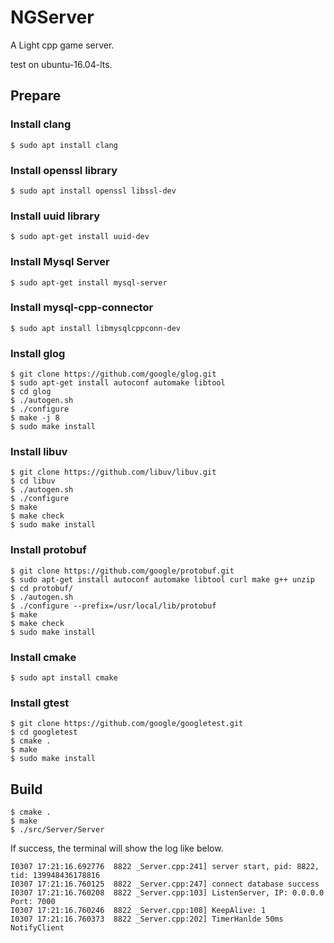 # NGServer

A Light cpp game server.

test on ubuntu-16.04-lts.

## Prepare

### Install clang

```
$ sudo apt install clang
```

### Install openssl library

```
$ sudo apt install openssl libssl-dev
```

### Install uuid library

```
$ sudo apt-get install uuid-dev
```

### Install Mysql Server

```
$ sudo apt-get install mysql-server
```

### Install mysql-cpp-connector

```
$ sudo apt install libmysqlcppconn-dev
```

### Install glog

```
$ git clone https://github.com/google/glog.git
$ sudo apt-get install autoconf automake libtool
$ cd glog
$ ./autogen.sh
$ ./configure
$ make -j 8
$ sudo make install
```

### Install libuv

```
$ git clone https://github.com/libuv/libuv.git
$ cd libuv
$ ./autogen.sh
$ ./configure
$ make
$ make check
$ sudo make install
```

### Install protobuf

```
$ git clone https://github.com/google/protobuf.git
$ sudo apt-get install autoconf automake libtool curl make g++ unzip
$ cd protobuf/
$ ./autogen.sh
$ ./configure --prefix=/usr/local/lib/protobuf
$ make
$ make check
$ sudo make install
```

### Install cmake

```
$ sudo apt install cmake
```

### Install gtest

```
$ git clone https://github.com/google/googletest.git
$ cd googletest
$ cmake .
$ make
$ sudo make install
```

## Build

```
$ cmake .
$ make
$ ./src/Server/Server
```

If success, the terminal will show the log like below.

```
I0307 17:21:16.692776  8822 _Server.cpp:241] server start, pid: 8822, tid: 139948436178816
I0307 17:21:16.760125  8822 _Server.cpp:247] connect database success
I0307 17:21:16.760208  8822 _Server.cpp:103] ListenServer, IP: 0.0.0.0 Port: 7000
I0307 17:21:16.760246  8822 _Server.cpp:108] KeepAlive: 1
I0307 17:21:16.760373  8822 _Server.cpp:202] TimerHanlde 50ms NotifyClient
```

